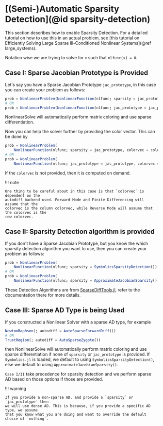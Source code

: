 # [(Semi-)Automatic Sparsity Detection](@id sparsity-detection)

This section describes how to enable Sparsity Detection. For a detailed tutorial on how
to use this in an actual problem, see
[this tutorial on Efficiently Solving Large Sparse Ill-Conditioned Nonlinear Systems](@ref large_systems).

Notation wise we are trying to solve for `x` such that `nlfunc(x) = 0`.

## Case I: Sparse Jacobian Prototype is Provided

Let's say you have a Sparse Jacobian Prototype `jac_prototype`, in this case you can
create your problem as follows:

```julia
prob = NonlinearProblem(NonlinearFunction(nlfunc; sparsity = jac_prototype), x0)
# OR
prob = NonlinearProblem(NonlinearFunction(nlfunc; jac_prototype = jac_prototype), x0)
```

NonlinearSolve will automatically perform matrix coloring and use sparse differentiation.

Now you can help the solver further by providing the color vector. This can be done by

```julia
prob = NonlinearProblem(
    NonlinearFunction(nlfunc; sparsity = jac_prototype, colorvec = colorvec), x0)
# OR
prob = NonlinearProblem(
    NonlinearFunction(nlfunc; jac_prototype = jac_prototype, colorvec = colorvec), x0)
```

If the `colorvec` is not provided, then it is computed on demand.

!!! note
    
    One thing to be careful about in this case is that `colorvec` is dependent on the
    autodiff backend used. Forward Mode and Finite Differencing will assume that the
    colorvec is the column colorvec, while Reverse Mode will assume that the colorvec is the
    row colorvec.

## Case II: Sparsity Detection algorithm is provided

If you don't have a Sparse Jacobian Prototype, but you know the which sparsity detection
algorithm you want to use, then you can create your problem as follows:

```julia
prob = NonlinearProblem(
    NonlinearFunction(nlfunc; sparsity = SymbolicsSparsityDetection()), x0)  # Remember to have Symbolics.jl loaded
# OR
prob = NonlinearProblem(
    NonlinearFunction(nlfunc; sparsity = ApproximateJacobianSparsity()), x0)
```

These Detection Algorithms are from [SparseDiffTools.jl](https://github.com/JuliaDiff/SparseDiffTools.jl),
refer to the documentation there for more details.

## Case III: Sparse AD Type is being Used

If you constructed a Nonlinear Solver with a sparse AD type, for example

```julia
NewtonRaphson(; autodiff = AutoSparseForwardDiff())
# OR
TrustRegion(; autodiff = AutoSparseZygote())
```

then NonlinearSolve will automatically perform matrix coloring and use sparse
differentiation if none of `sparsity` or `jac_prototype` is provided. If `Symbolics.jl` is
loaded, we default to using `SymbolicsSparsityDetection()`, else we default to using
`ApproximateJacobianSparsity()`.

`Case I/II` take precedence for sparsity detection and we perform sparse AD based on those
options if those are provided.

!!! warning
    
    If you provide a non-sparse AD, and provide a `sparsity` or `jac_prototype` then
    we will use dense AD. This is because, if you provide a specific AD type, we assume
    that you know what you are doing and want to override the default choice of `nothing`.
